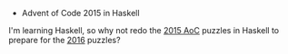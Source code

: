 * Advent of Code 2015 in Haskell

I'm learning Haskell, so why not redo the [2015 AoC](http://adventofcode.com/2015) puzzles in Haskell to prepare for the [2016](http://adventofcode.com/2016) puzzles?
